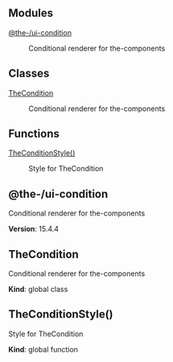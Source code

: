 <!--- Code generated by @the-/script-doc. DO NOT EDIT. -->

## Modules

<dl>
<dt><a href="#module_@the-/ui-condition">@the-/ui-condition</a></dt>
<dd><p>Conditional renderer for the-components</p>
</dd>
</dl>

## Classes

<dl>
<dt><a href="#TheCondition">TheCondition</a></dt>
<dd><p>Conditional renderer for the-components</p>
</dd>
</dl>

## Functions

<dl>
<dt><a href="#TheConditionStyle">TheConditionStyle()</a></dt>
<dd><p>Style for TheCondition</p>
</dd>
</dl>

<a name="module_@the-/ui-condition"></a>

## @the-/ui-condition
Conditional renderer for the-components

**Version**: 15.4.4  
<a name="TheCondition"></a>

## TheCondition
Conditional renderer for the-components

**Kind**: global class  
<a name="TheConditionStyle"></a>

## TheConditionStyle()
Style for TheCondition

**Kind**: global function  
